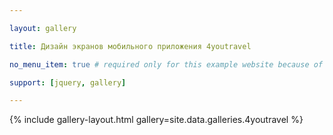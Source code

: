 ```yaml
---

layout: gallery

title: Дизайн экранов мобильного приложения 4youtravel

no_menu_item: true # required only for this example website because of menu construction

support: [jquery, gallery]

---
```




{% include gallery-layout.html gallery=site.data.galleries.4youtravel %}



[license]: http://creativecommons.org/licenses/by-nc-sa/4.0/

[repo]: https://github.com/opieters/jekyll-gallery-example

